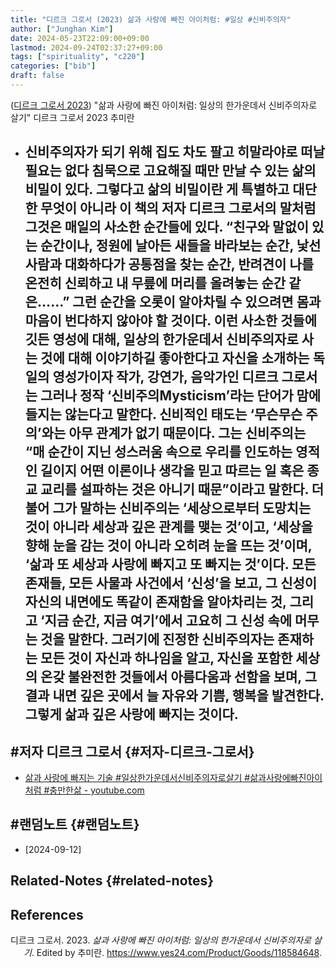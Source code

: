 ```yaml
---
title: "디르크 그로서 (2023) 삶과 사랑에 빠진 아이처럼: #일상 #신비주의자"
author: ["Junghan Kim"]
date: 2024-05-23T22:09:00+09:00
lastmod: 2024-09-24T02:37:27+09:00
tags: ["spirituality", "c220"]
categories: ["bib"]
draft: false
---
```


(<a href="#citeproc_bib_item_1">디르크 그로서 2023</a>) "삶과 사랑에 빠진 아이처럼: 일상의 한가운데서 신비주의자로 살기" 디르크 그로서 2023 추미란

-   신비주의자가 되기 위해 집도 차도 팔고 히말라야로 떠날 필요는 없다 침묵으로 고요해질 때만 만날 수 있는 삶의 비밀이 있다. 그렇다고 삶의 비밀이란 게 특별하고 대단한 무엇이 아니라 이 책의 저자 디르크 그로서의 말처럼 그것은 매일의 사소한 순간들에 있다. “친구와 말없이 있는 순간이나, 정원에 날아든 새들을 바라보는 순간, 낯선 사람과 대화하다가 공통점을 찾는 순간, 반려견이 나를 온전히 신뢰하고 내 무릎에 머리를 올려놓는 순간 같은……” 그런 순간을 오롯이 알아차릴 수 있으려면 몸과 마음이 번다하지 않아야 할 것이다. 이런 사소한 것들에 깃든 영성에 대해, 일상의 한가운데서 신비주의자로 사는 것에 대해 이야기하길 좋아한다고 자신을 소개하는 독일의 영성가이자 작가, 강연가, 음악가인 디르크 그로서는 그러나 정작 ‘신비주의Mysticism’라는 단어가 맘에 들지는 않는다고 말한다. 신비적인 태도는 ‘무슨무슨 주의’와는 아무 관계가 없기 때문이다. 그는 신비주의는 “매 순간이 지닌 성스러움 속으로 우리를 인도하는 영적인 길이지 어떤 이론이나 생각을 믿고 따르는 일 혹은 종교 교리를 설파하는 것은 아니기 때문”이라고 말한다. 더불어 그가 말하는 신비주의는 ‘세상으로부터 도망치는 것이 아니라 세상과 깊은 관계를 맺는 것’이고, ‘세상을 향해 눈을 감는 것이 아니라 오히려 눈을 뜨는 것’이며, ‘삶과 또 세상과 사랑에 빠지고 또 빠지는 것’이다. 모든 존재들, 모든 사물과 사건에서 ‘신성’을 보고, 그 신성이 자신의 내면에도 똑같이 존재함을 알아차리는 것, 그리고 ‘지금 순간, 지금 여기’에서 고요히 그 신성 속에 머무는 것을 말한다. 그러기에 진정한 신비주의자는 존재하는 모든 것이 자신과 하나임을 알고, 자신을 포함한 세상의 온갖 불완전한 것들에서 아름다움과 선함을 보며, 그 결과 내면 깊은 곳에서 늘 자유와 기쁨, 행복을 발견한다. 그렇게 삶과 깊은 사랑에 빠지는 것이다.
    -


## #저자 디르크 그로서 {#저자-디르크-그로서}

-   [삶과 사랑에 빠지는 기술 #일상한가운데서신비주의자로살기 #삶과사랑에빠진아이처럼 #충만한삶 - youtube.com](https://www.youtube.com/watch?v=AXRgPjiMU0o)


## #랜덤노트 {#랜덤노트}

-   [2024-09-12]


## Related-Notes {#related-notes}

## References

<style>.csl-entry{text-indent: -1.5em; margin-left: 1.5em;}</style><div class="csl-bib-body">
  <div class="csl-entry"><a id="citeproc_bib_item_1"></a>디르크 그로서. 2023. <i>삶과 사랑에 빠진 아이처럼: 일상의 한가운데서 신비주의자로 살기</i>. Edited by 추미란. <a href="https://www.yes24.com/Product/Goods/118584648">https://www.yes24.com/Product/Goods/118584648</a>.</div>
</div>

